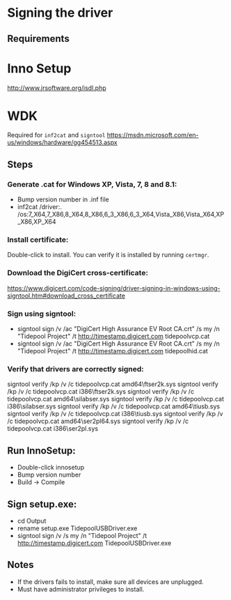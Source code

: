 # Signing the driver

## Requirements

# Inno Setup
http://www.jrsoftware.org/isdl.php

# WDK 
Required for `inf2cat` and `signtool`
https://msdn.microsoft.com/en-us/windows/hardware/gg454513.aspx

## Steps

### Generate .cat for Windows XP, Vista, 7, 8 and 8.1:
- Bump version number in .inf file
- inf2cat /driver:. /os:7_X64,7_X86,8_X64,8_X86,6_3_X86,6_3_X64,Vista_X86,Vista_X64,XP_X86,XP_X64

### Install certificate:
Double-click to install. You can verify it is installed by running `certmgr`.

### Download the DigiCert cross-certificate:
https://www.digicert.com/code-signing/driver-signing-in-windows-using-signtool.htm#download_cross_certificate

### Sign using signtool:

- signtool sign /v /ac "DigiCert High Assurance EV Root CA.crt" /s my /n "Tidepool Project" /t http://timestamp.digicert.com tidepoolvcp.cat
- signtool sign /v /ac "DigiCert High Assurance EV Root CA.crt" /s my /n "Tidepool Project" /t http://timestamp.digicert.com tidepoolhid.cat

### Verify that drivers are correctly signed:

signtool verify /kp /v /c tidepoolvcp.cat amd64\ftser2k.sys
signtool verify /kp /v /c tidepoolvcp.cat i386\ftser2k.sys
signtool verify /kp /v /c tidepoolvcp.cat amd64\silabser.sys
signtool verify /kp /v /c tidepoolvcp.cat i386\silabser.sys
signtool verify /kp /v /c tidepoolvcp.cat amd64\tiusb.sys
signtool verify /kp /v /c tidepoolvcp.cat i386\tiusb.sys
signtool verify /kp /v /c tidepoolvcp.cat amd64\ser2pl64.sys
signtool verify /kp /v /c tidepoolvcp.cat i386\ser2pl.sys

## Run InnoSetup:
- Double-click innosetup
- Bump version number
- Build -> Compile

## Sign setup.exe:
- cd Output
- rename setup.exe TidepoolUSBDriver.exe
- signtool sign /v /s my /n "Tidepool Project" /t http://timestamp.digicert.com TidepoolUSBDriver.exe

## Notes

- If the drivers fails to install, make sure all devices are unplugged.
- Must have administrator privileges to install.
